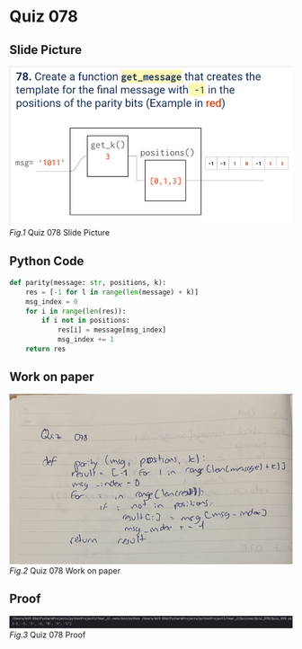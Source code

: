 # Quiz 078


## Slide Picture

![Screen Shot 2024-09-11 at 0.16.24.png](Screen%20Shot%202024-09-11%20at%200.16.24.png)
*Fig.1* Quiz 078 Slide Picture


## Python Code
```python
def parity(message: str, positions, k):
    res = [-1 for l in range(len(message) + k)]
    msg_index = 0
    for i in range(len(res)):
        if i not in positions:
            res[i] = message[msg_index]
            msg_index += 1
    return res
```

## Work on paper

![WhatsApp Image 2024-09-11 at 23.46.28.jpeg](WhatsApp%20Image%202024-09-11%20at%2023.46.28.jpeg)
*Fig.2* Quiz 078 Work on paper


## Proof

![Screen Shot 2024-09-11 at 0.16.45.png](Screen%20Shot%202024-09-11%20at%200.16.45.png)
*Fig.3* Quiz 078 Proof